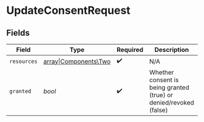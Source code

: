 # UpdateConsentRequest


## Fields

| Field                                                                            | Type                                                                             | Required                                                                         | Description                                                                      | Example                                                                          |
| -------------------------------------------------------------------------------- | -------------------------------------------------------------------------------- | -------------------------------------------------------------------------------- | -------------------------------------------------------------------------------- | -------------------------------------------------------------------------------- |
| `resources`                                                                      | [array\|Components\Two](../../Models/Components/UpdateConsentRequestResources.md) | :heavy_check_mark:                                                               | N/A                                                                              |                                                                                  |
| `granted`                                                                        | *bool*                                                                           | :heavy_check_mark:                                                               | Whether consent is being granted (true) or denied/revoked (false)                | true                                                                             |